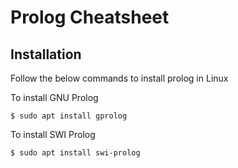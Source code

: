 # Prolog Cheatsheet

## Installation

Follow the below commands to install prolog in Linux

To install GNU Prolog
```shell
$ sudo apt install gprolog
```


To install SWI Prolog
```shell
$ sudo apt install swi-prolog
```
